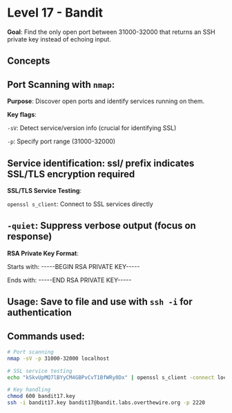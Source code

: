 # Level 17  - Bandit
**Goal**: Find the only open port between 31000-32000 that returns an SSH private key instead of echoing input.


## Concepts

**Port Scanning with `nmap`**: 
------------------------------
**Purpose**: Discover open ports and identify services running on them.

**Key flags**:

`-sV`: Detect service/version info (crucial for identifying SSL)

`-p`: Specify port range (31000-32000)

**Service identification**: ssl/ prefix indicates SSL/TLS encryption required
-------------------------------

**SSL/TLS Service Testing**:

`openssl s_client`: Connect to SSL services directly

`-quiet`: Suppress verbose output (focus on response)
--------------------------------

**RSA Private Key Format**:

Starts with: -----BEGIN RSA PRIVATE KEY-----

Ends with: -----END RSA PRIVATE KEY-----

Usage: Save to file and use with `ssh -i` for authentication
----------------------------------

## Commands used:

```bash
# Port scanning
nmap -sV -p 31000-32000 localhost

# SSL service testing
echo "kSkvUpMQ7lBYyCM4GBPvCvT1BfWRy0Dx" | openssl s_client -connect localhost:31790 -quiet

# Key handling
chmod 600 bandit17.key
ssh -i bandit17.key bandit17@bandit.labs.overthewire.org -p 2220
```
